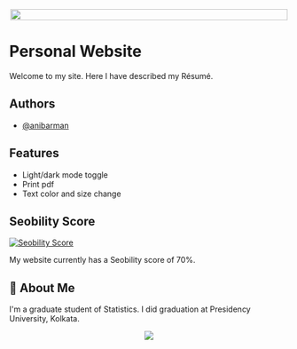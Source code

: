 <div style="display: flex; justify-content: center; align-items: center; ">
  <img src="http://i.imgur.com/y8g506n.png?1" width="500" height="100%">
</div>

# Personal Website

Welcome to my site. Here I have described my Résumé.

## Authors

- [@anibarman](https://www.github.com/anibarman)

## Features

- Light/dark mode toggle
- Print pdf
- Text color and size change

## Seobility Score

[![Seobility Score](https://freetools.seobility.net/widget/widget.png?url=anibarman.github.io)](https://freetools.seobility.net/en/seocheck/anibarman.github.io)

My website currently has a Seobility score of 70%.

## 🚀 About Me

I'm a graduate student of Statistics. I did graduation at Presidency University, Kolkata.

<p align="center">
        <img src="https://capsule-render.vercel.app/api?type=waving&color=gradient&height=120&width=100%&section=footer" />
</p>
